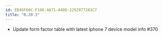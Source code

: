 ```yaml
---
id: EB46F60C-F188-4A71-A4DD-2292977283C7
title: "0.20.3"
---
```


- Update form factor table with latest iphone 7 device model info #370

